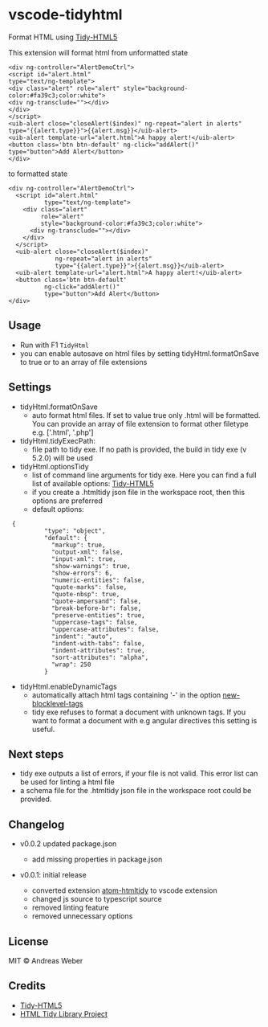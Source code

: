 # vscode-tidyhtml

Format HTML using [Tidy-HTML5](http://www.html-tidy.org/)

This extension will format html from unformatted state

```
<div ng-controller="AlertDemoCtrl">
<script id="alert.html"
type="text/ng-template">
<div class="alert" role="alert" style="background-color:#fa39c3;color:white">
<div ng-transclude=""></div>
</div>
</script>
<uib-alert close="closeAlert($index)" ng-repeat="alert in alerts" type="{{alert.type}}">{{alert.msg}}</uib-alert>
<uib-alert template-url="alert.html">A happy alert!</uib-alert>
<button class='btn btn-default' ng-click="addAlert()" type="button">Add Alert</button>
</div>
```

to formatted state
```
<div ng-controller="AlertDemoCtrl">
  <script id="alert.html"
          type="text/ng-template">
    <div class="alert"
         role="alert"
         style="background-color:#fa39c3;color:white">
      <div ng-transclude=""></div>
    </div>
  </script>
  <uib-alert close="closeAlert($index)"
             ng-repeat="alert in alerts"
             type="{{alert.type}}">{{alert.msg}}</uib-alert>
  <uib-alert template-url="alert.html">A happy alert!</uib-alert>
  <button class='btn btn-default'
          ng-click="addAlert()"
          type="button">Add Alert</button>
</div>
```

## Usage

* Run with F1 ```TidyHtml```
* you can enable autosave on html files by setting tidyHtml.formatOnSave to true or to an array of file extensions

## Settings
* tidyHtml.formatOnSave
    * auto format html files. If set to value true only .html will be formatted. You can provide an array of file extension to format other filetype e.g. ['.html', '.php']
* tidyHtml.tidyExecPath:
    * file path to tidy exe. If no path is provided, the build in tidy exe (v 5.2.0) will be used
* tidyHtml.optionsTidy
    * list of command line arguments for tidy exe. Here you can find a full list of available options: [Tidy-HTML5](http://api.html-tidy.org/tidy/quickref_5.2.0.html)
    * if you create a .htmltidy json file in the workspace root, then this options are preferred
    * default options:
```
 {
          "type": "object",
          "default": {
            "markup": true,
            "output-xml": false,
            "input-xml": true,
            "show-warnings": true,
            "show-errors": 6,
            "numeric-entities": false,
            "quote-marks": false,
            "quote-nbsp": true,
            "quote-ampersand": false,
            "break-before-br": false,
            "preserve-entities": true,
            "uppercase-tags": false,
            "uppercase-attributes": false,
            "indent": "auto",
            "indent-with-tabs": false,
            "indent-attributes": true,
            "sort-attributes": "alpha",
            "wrap": 250
          }
```
* tidyHtml.enableDynamicTags
    * automatically attach html tags containing '-' in the option [new-blocklevel-tags](http://api.html-tidy.org/tidy/quickref_5.2.0.html#new-blocklevel-tags)
    * tidy exe refuses to format a document with unknown tags. If you want to format a document with e.g angular directives this setting is useful.


## Next steps
* tidy exe outputs a list of errors, if your file is not valid. This error list can be used for linting a html file
* a schema file for the .htmltidy json file in the workspace root could be provided.

## Changelog

* v0.0.2 updated package.json
    * add missing properties in package.json

* v0.0.1: initial release
    * converted extension [atom-htmltidy](https://atom.io/packages/atom-htmltidy) to vscode extension
    * changed js source to typescript source
    * removed linting feature
    * removed unnecessary options

## License

MIT © Andreas Weber

Credits
-------
* [Tidy-HTML5](http://www.htacg.org/tidy-html5/)
* [HTML Tidy Library Project](http://tidy.sourceforge.net/)
